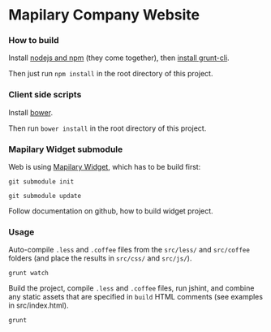 Mapilary Company Website
========================================

### How to build

Install [nodejs and npm](http://nodejs.org/download/) (they come together), then [install grunt-cli](http://gruntjs.com/getting-started).

Then just run `npm install` in the root directory of this project.

### Client side scripts

Install [bower](http://bower.io/#installing-bower).

Then run `bower install` in the root directory of this project.

### Mapilary Widget submodule

Web is using [Mapilary Widget](https://github.com/mapilary/mapilary-widget), which has to be build first:

    git submodule init

    git submodule update

Follow documentation on github, how to build widget project.

### Usage

Auto-compile `.less` and `.coffee` files from the `src/less/` and `src/coffee` folders (and place the results in `src/css/` and `src/js/`).

    grunt watch

Build the project, compile `.less` and `.coffee` files, run jshint, and combine any static assets that are specified in `build` HTML comments (see examples in src/index.html).

    grunt
